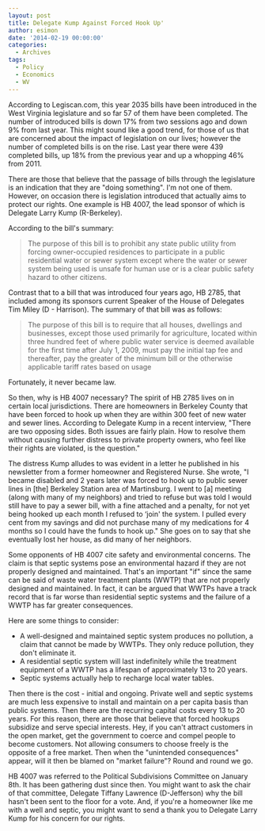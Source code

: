 ```yaml
---
layout: post
title: Delegate Kump Against Forced Hook Up'
author: esimon
date: '2014-02-19 00:00:00'
categories:
  - Archives
tags:
  - Policy
  - Economics
  - WV
---
```

According to Legiscan.com, this year 2035 bills have been introduced in the West Virginia legislature and so far 57 of them have been completed. The number of introduced bills is down 17% from two sessions ago and down 9% from last year. This might sound like a good trend, for those of us that are concerned about the impact of legislation on our lives; however the number of completed bills is on the rise. Last year there were 439 completed bills, up 18% from the previous year and up a whopping 46% from 2011. 

There are those that believe that the passage of bills through the legislature is an indication that they are "doing something". I'm not one of them. However, on occasion there is legislation introduced that actually aims to protect our rights. One example is HB 4007, the lead sponsor of which is Delegate Larry Kump (R-Berkeley). 

According to the bill's summary: 

> The purpose of this bill is to prohibit any state public utility from forcing owner-occupied residences to participate in a public residential water or sewer system except where the water or sewer system being used is unsafe for human use or is a clear public safety hazard to other citizens. 

Contrast that to a bill that was introduced four years ago, HB 2785, that included among its sponsors current Speaker of the House of Delegates Tim Miley (D - Harrison). The summary of that bill was as follows: 

> The purpose of this bill is to require that all houses, dwellings and businesses, except those used primarily for agriculture, located within three hundred feet of where public water service is deemed available for the first time after July 1, 2009, must pay the initial tap fee and thereafter, pay the greater of the minimum bill or the otherwise applicable tariff rates based on usage

Fortunately, it never became law. 

So then, why is HB 4007 necessary? The spirit of HB 2785 lives on in certain local jurisdictions. There are homeowners in Berkeley County that have been forced to hook up when they are within 300 feet of new water and sewer lines. According to Delegate Kump in a recent interview, "There are two opposing sides. Both issues are fairly plain. How to resolve them without causing further distress to private property owners, who feel like their rights are violated, is the question." 

The distress Kump alludes to was evident in a letter he published in his newsletter from a former homeowner and Registered Nurse. She wrote, "I became disabled and 2 years later was forced to hook up to public sewer lines in [the] Berkeley Station area of Martinsburg. I went to [a] meeting (along with many of my neighbors) and tried to refuse but was told I would still have to pay a sewer bill, with a fine attached and a penalty, for not yet being hooked up each month I refused to ‘join' the system. I pulled every cent from my savings and did not purchase many of my medications for 4 months so I could have the funds to hook up." She goes on to say that she eventually lost her house, as did many of her neighbors. 

Some opponents of HB 4007 cite safety and environmental concerns. The claim is that septic systems pose an environmental hazard if they are not properly designed and maintained. That's an important "if" since the same can be said of waste water treatment plants (WWTP) that are not properly designed and maintained. In fact, it can be argued that WWTPs have a track record that is far worse than residential septic systems and the failure of a WWTP has far greater consequences. 

Here are some things to consider: 

- A well-designed and maintained septic system produces no pollution, a claim that cannot be made by WWTPs. They only reduce pollution, they don't eliminate it. 
- A residential septic system will last indefinitely while the treatment equipment of a WWTP has a lifespan of approximately 13 to 20 years. 
- Septic systems actually help to recharge local water tables. 

Then there is the cost - initial and ongoing. Private well and septic systems are much less expensive to install and maintain on a per capita basis than public systems. Then there are the recurring capital costs every 13 to 20 years. For this reason, there are those that believe that forced hookups subsidize and serve special interests. Hey, if you can't attract customers in the open market, get the government to coerce and compel people to become customers. Not allowing consumers to choose freely is the opposite of a free market. Then when the "unintended consequences" appear, will it then be blamed on "market failure"? Round and round we go. 

HB 4007 was referred to the Political Subdivisions Committee on January 8th. It has been gathering dust since then. You might want to ask the chair of that committee, Delegate Tiffany Lawrence (D-Jefferson) why the bill hasn't been sent to the floor for a vote. And, if you're a homeowner like me with a well and septic, you might want to send a thank you to Delegate Larry Kump for his concern for our rights. 

